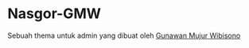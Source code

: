 # Nasgor-GMW
Sebuah thema untuk admin yang dibuat oleh  [Gunawan Mujur Wibisono](http://facebook.com/gbison)
